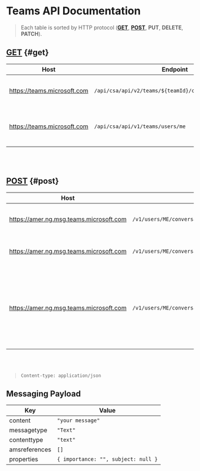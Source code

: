 # Teams API Documentation

> Each table is sorted by HTTP protocol ([**GET**](#get)</a>, [**POST**](#post), **PUT**, **DELETE**, **PATCH**).

## <u>GET</u> {#get}
| **Host**                    | **Endpoint**                                            | **Description**                                | **Query Parameters**                               | **Authorization**              |
| --------------------------- | ------------------------------------------------------- | ---------------------------------------------- | -------------------------------------------------- | ------------------------------ |
| https://teams.microsoft.com | `/api/csa/api/v2/teams/${teamId}/channels/${channelId}` | This is used to fetch channel messages.        | `filterSystemMessage=true`, `pageSize={number}`    | **Bearer** `{chatSvcAggToken}` |
| https://teams.microsoft.com | `/api/csa/api/v1/teams/users/me`                        | Fetch all available "teams" for a single user. | `isPrefetch=false`, `enableMembershipSummary=true` | **Bearer** `{chatSvcAggToken}` |
<br><br/>
## <u>POST</u> {#post}
| **Host**                                | **Endpoint**                                                                                                | **Description**                                                                                                                             | Authentication                                   |
| --------------------------------------- | ----------------------------------------------------------------------------------------------------------- | ------------------------------------------------------------------------------------------------------------------------------------------- | ------------------------------------------------ |
| https://amer.ng.msg.teams.microsoft.com | `/v1/users/ME/conversations/${sampleChannelId}/messages`                                                    | This is used to send a normal message in a target channel.                                                                                  | `skypeToken=${credentials.authSkype.skypeToken}` |
| https://amer.ng.msg.teams.microsoft.com | `/v1/users/ME/conversations/${sampleChannelId};${messageId}/messages`                                       | This is used to reply to a message in a target channel.                                                                                     | `skypeToken=${credentials.authSkype.skypeToken}` |
| https://amer.ng.msg.teams.microsoft.com | `/v1/users/ME/conversations/${sampleChannelId}:${primaryUserId}_${secondaryUserId}@unq.gbl.spaces/messages` | This is used to send a DM message to a target user. `primaryUserId` and `secondaryUserId` are the two parties involved in direct messaging. | `skypeToken=${credentials.authSkype.skypeToken}` |
<br><br/>
> `Content-type: application/json`
## Messaging Payload
| **Key**       | **Value**                           |
| ------------- | ----------------------------------- |
| content       | `"your message"`                    |
| messagetype   | `"Text"`                            |
| contenttype   | `"text"`                            |
| amsreferences | `[]`                                |
| properties    | `{ importance: "", subject: null }` |